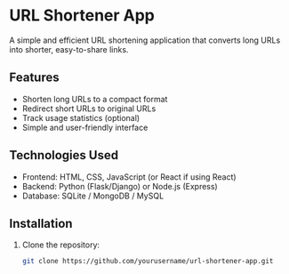# URL Shortener App

A simple and efficient URL shortening application that converts long URLs into shorter, easy-to-share links.

## Features

- Shorten long URLs to a compact format
- Redirect short URLs to original URLs
- Track usage statistics (optional)
- Simple and user-friendly interface

## Technologies Used

- Frontend: HTML, CSS, JavaScript (or React if using React)
- Backend: Python (Flask/Django) or Node.js (Express)
- Database: SQLite / MongoDB / MySQL

## Installation

1. Clone the repository:
   ```bash
   git clone https://github.com/yourusername/url-shortener-app.git
